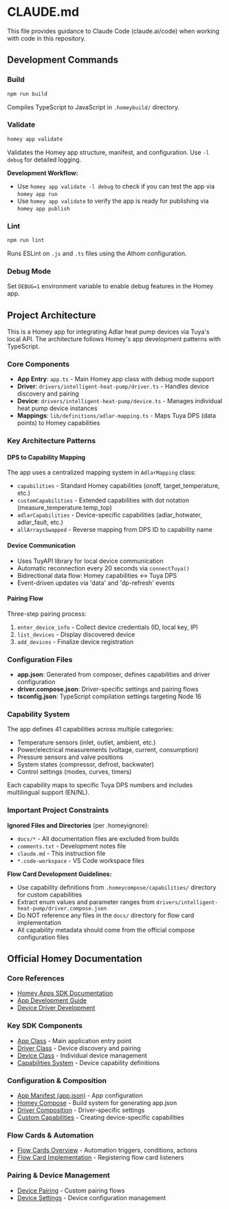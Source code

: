 # CLAUDE.md

This file provides guidance to Claude Code (claude.ai/code) when working with code in this repository.

## Development Commands

### Build
```bash
npm run build
```
Compiles TypeScript to JavaScript in `.homeybuild/` directory.

### Validate
```bash
homey app validate
```
Validates the Homey app structure, manifest, and configuration. Use `-l debug` for detailed logging.

**Development Workflow:**
- Use `homey app validate -l debug` to check if you can test the app via `homey app run`
- Use `homey app validate` to verify the app is ready for publishing via `homey app publish`

### Lint
```bash
npm run lint
```
Runs ESLint on `.js` and `.ts` files using the Athom configuration.

### Debug Mode
Set `DEBUG=1` environment variable to enable debug features in the Homey app.

## Project Architecture

This is a Homey app for integrating Adlar heat pump devices via Tuya's local API. The architecture follows Homey's app development patterns with TypeScript.

### Core Components

- **App Entry**: `app.ts` - Main Homey app class with debug mode support
- **Driver**: `drivers/intelligent-heat-pump/driver.ts` - Handles device discovery and pairing
- **Device**: `drivers/intelligent-heat-pump/device.ts` - Manages individual heat pump device instances
- **Mappings**: `lib/definitions/adlar-mapping.ts` - Maps Tuya DPS (data points) to Homey capabilities

### Key Architecture Patterns

#### DPS to Capability Mapping
The app uses a centralized mapping system in `AdlarMapping` class:
- `capabilities` - Standard Homey capabilities (onoff, target_temperature, etc.)
- `customCapabilities` - Extended capabilities with dot notation (measure_temperature.temp_top)
- `adlarCapabilities` - Device-specific capabilities (adlar_hotwater, adlar_fault, etc.)
- `allArraysSwapped` - Reverse mapping from DPS ID to capability name

#### Device Communication
- Uses TuyAPI library for local device communication
- Automatic reconnection every 20 seconds via `connectTuya()`
- Bidirectional data flow: Homey capabilities ↔ Tuya DPS
- Event-driven updates via 'data' and 'dp-refresh' events

#### Pairing Flow
Three-step pairing process:
1. `enter_device_info` - Collect device credentials (ID, local key, IP)
2. `list_devices` - Display discovered device
3. `add_devices` - Finalize device registration

### Configuration Files

- **app.json**: Generated from composer, defines capabilities and driver configuration
- **driver.compose.json**: Driver-specific settings and pairing flows
- **tsconfig.json**: TypeScript compilation settings targeting Node 16

### Capability System
The app defines 41 capabilities across multiple categories:
- Temperature sensors (inlet, outlet, ambient, etc.)
- Power/electrical measurements (voltage, current, consumption)
- Pressure sensors and valve positions
- System states (compressor, defrost, backwater)
- Control settings (modes, curves, timers)

Each capability maps to specific Tuya DPS numbers and includes multilingual support (EN/NL).

### Important Project Constraints

**Ignored Files and Directories** (per .homeyignore):

- `docs/*` - All documentation files are excluded from builds
- `comments.txt` - Development notes file
- `claude.md` - This instruction file
- `*.code-workspace` - VS Code workspace files

**Flow Card Development Guidelines:**

- Use capability definitions from `.homeycompose/capabilities/` directory for custom capabilities
- Extract enum values and parameter ranges from `drivers/intelligent-heat-pump/driver.compose.json`
- Do NOT reference any files in the `docs/` directory for flow card implementation
- All capability metadata should come from the official compose configuration files

## Official Homey Documentation

### Core References

- [Homey Apps SDK Documentation](https://apps-sdk-v3.developer.homey.app/)
- [App Development Guide](https://apps-sdk-v3.developer.homey.app/tutorial-getting-started.html)
- [Device Driver Development](https://apps-sdk-v3.developer.homey.app/tutorial-drivers-and-devices.html)

### Key SDK Components

- [App Class](https://apps-sdk-v3.developer.homey.app/App.html) - Main application entry point
- [Driver Class](https://apps-sdk-v3.developer.homey.app/Driver.html) - Device discovery and pairing
- [Device Class](https://apps-sdk-v3.developer.homey.app/Device.html) - Individual device management
- [Capabilities System](https://apps-sdk-v3.developer.homey.app/tutorial-capabilities.html) - Device capability definitions

### Configuration & Composition

- [App Manifest (app.json)](https://apps-sdk-v3.developer.homey.app/tutorial-manifest.html) - App configuration
- [Homey Compose](https://apps-sdk-v3.developer.homey.app/tutorial-compose.html) - Build system for generating app.json
- [Driver Composition](https://apps-sdk-v3.developer.homey.app/tutorial-drivers-and-devices.html#driver-composition) - Driver-specific settings
- [Custom Capabilities](https://apps-sdk-v3.developer.homey.app/tutorial-capabilities.html#custom-capabilities) - Creating device-specific capabilities

### Flow Cards & Automation

- [Flow Cards Overview](https://apps-sdk-v3.developer.homey.app/tutorial-flow.html) - Automation triggers, conditions, actions
- [Flow Card Implementation](https://apps-sdk-v3.developer.homey.app/tutorial-flow.html#implementation) - Registering flow card listeners

### Pairing & Device Management

- [Device Pairing](https://apps-sdk-v3.developer.homey.app/tutorial-pairing.html) - Custom pairing flows
- [Device Settings](https://apps-sdk-v3.developer.homey.app/tutorial-settings.html) - Device configuration management
